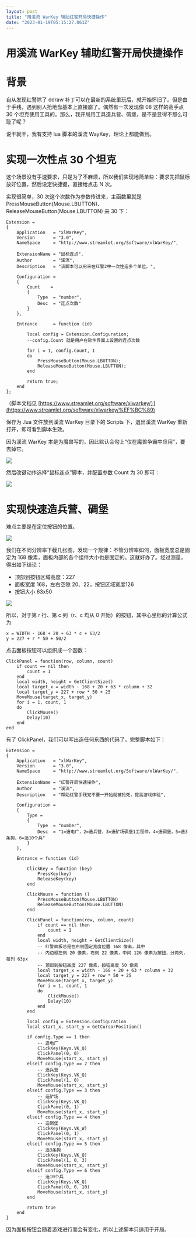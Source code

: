 ```yaml
---
layout: post
title: "用溪流 WarKey 辅助红警开局快捷操作"
date: "2023-01-19T05:15:27.061Z"
---
```

用溪流 WarKey 辅助红警开局快捷操作
=====================

背景
==

自从发现红警除了 ddraw 补丁可以在最新的系统里玩后，就开始怀旧了。但是由于手残，遇到别人抢地盘基本上直接崩了。偶然有一次发现像 08 这样的高手点 30 个坦克使用工具的。那么，我开局用工具造兵营、碉堡，是不是显得不那么可耻了呢？

说干就干，我有支持 lua 脚本的溪流 WayKey，理论上都能做到。

实现一次性点 30 个坦克
=============

这个场景没有手速要求，只是为了不麻烦，所以我们实现地简单些：要求先把鼠标放好位置，然后设定快捷键，直接给点击 N 次。

实现很简单，30 次这个次数作为参数传进来，主函数里就是 PressMouseButton(Mouse.LBUTTON)、ReleaseMouseButton(Mouse.LBUTTON) 来 30 下：

    Extension =
    {
        Application   = "xlWarKey",
        Version       = "3.0",
        NameSpace     = "http://www.streamlet.org/Software/xlWarKey/",
    
        ExtensionName = "鼠标连点",
        Author        = "溪流",
        Description   = "该脚本可以用来在红警2中一次性造多个单位。",
    
        Configuration =
        {
            Count    =
            {
                Type  = "number",
                Desc  = "连点次数"
            }
        },
    
        Entrance      = function (id)
    
            local config = Extension.Configuration;
            --config.Count 就是用户在软件界面上设置的连点次数
    
            for i = 1, config.Count, 1
            do 
                PressMouseButton(Mouse.LBUTTON);
                ReleaseMouseButton(Mouse.LBUTTON);
            end
    
            return true;
        end
    };
    
    

（脚本文档见 [https://www.streamlet.org/software/xlwarkey/）](https://www.streamlet.org/software/xlwarkey/%EF%BC%89)

保存为 .lua 文件放到溪流 WarKey 目录下的 Scripts 下，退出溪流 WarKey 重新打开，即可看到脚本生效。

因为溪流 WarKey 本是为魔兽写的，因此默认会勾上“仅在魔兽争霸中应用”，要去掉它。

![](https://img2023.cnblogs.com/blog/90455/202301/90455-20230119090230310-866996624.png)

然后改键动作选择“鼠标连点”脚本，并配置参数 Count 为 30 即可：

![](https://img2023.cnblogs.com/blog/90455/202301/90455-20230119090249878-907142622.png)

实现快速造兵营、碉堡
==========

难点主要是在定位按钮的位置。

![](https://img2023.cnblogs.com/blog/90455/202301/90455-20230119090258584-1758501232.png)

我们在不同分辨率下截几张图，发现一个规律：不管分辨率如何，面板宽度总是固定为 168 像素，面板内部的各个组件大小也是固定的。这就好办了。经过测量，得出如下结论：

*   顶部到按钮区域高度：227
*   面板宽度 168，左右空隙 20、22，按钮区域宽度126
*   按钮大小 63x50

![](https://img2023.cnblogs.com/blog/90455/202301/90455-20230119090306729-2049979102.png)

所以，对于第 r 行、第 c 列（r、c 均从 0 开始）的按钮，其中心坐标的计算公式为

    x = WIDTH - 168 + 20 + 63 * c + 63/2
    y = 227 + r * 50 + 50/2
    

点击面板按钮可以组织成一个函数：

    ClickPanel = function(row, column, count)
        if count == nil then
            count = 1
        end
        local width, height = GetClientSize()
        local target_x = width - 168 + 20 + 63 * column + 32
        local target_y = 227 + row * 50 + 25
        MoveMouse(target_x, target_y)
        for i = 1, count, 1
        do 
            ClickMouse()
            Delay(10)
        end
    end
    

有了 ClickPanel，我们可以写出造任何东西的代码了。完整脚本如下：

    Extension =
    {
        Application   = "xlWarKey",
        Version       = "3.0",
        NameSpace     = "http://www.streamlet.org/Software/xlWarKey/",
    
        ExtensionName = "红警开局快速操作",
        Author        = "溪流",
        Description   = "帮助红警手残党不要一开始就被抢死，提高游戏体验",
    
        Configuration =
        {
            Type =
            {
                Type  = "number",
                Desc  = "1=造电厂，2=造兵营，3=造矿场碉堡1工程师，4=造碉堡，5=造3条狗，6=造10个兵"
            }
        },
    
        Entrance = function (id)
    
            ClickKey = function (key)
                PressKey(key)
                ReleaseKey(key)
            end
    
            ClickMouse = function ()
                PressMouseButton(Mouse.LBUTTON)
                ReleaseMouseButton(Mouse.LBUTTON)
            end
    
            ClickPanel = function(row, column, count)
                if count == nil then
                    count = 1
                end
                local width, height = GetClientSize()
                -- 红警面板总是在右侧固定宽度位置 168 像素，其中
                -- 内边框左侧 20 像素，右侧 22 像素，中间 126 像素为按钮，分两列，每列 63px
                -- 顶部到按钮高度 227 像素，按钮高度 50 像素
                local target_x = width - 168 + 20 + 63 * column + 32
                local target_y = 227 + row * 50 + 25
                MoveMouse(target_x, target_y)
                for i = 1, count, 1
                do 
                    ClickMouse()
                    Delay(10)
                end
            end
    
            local config = Extension.Configuration
            local start_x, start_y = GetCursorPosition()
    
            if config.Type == 1 then
                -- 造电厂
                ClickKey(Keys.VK_Q)
                ClickPanel(0, 0)
                MoveMouse(start_x, start_y)
            elseif config.Type == 2 then
                -- 造兵营
                ClickKey(Keys.VK_Q)
                ClickPanel(1, 0)
                MoveMouse(start_x, start_y)
            elseif config.Type == 3 then
                -- 造矿场
                ClickKey(Keys.VK_Q)
                ClickPanel(0, 1)
                MoveMouse(start_x, start_y)
            elseif config.Type == 4 then
                -- 造碉堡
                ClickKey(Keys.VK_W)
                ClickPanel(0, 1)
                MoveMouse(start_x, start_y)
            elseif config.Type == 5 then
                -- 造3条狗
                ClickKey(Keys.VK_Q)
                ClickPanel(1, 0, 3)
                MoveMouse(start_x, start_y)
            elseif config.Type == 6 then
                -- 造10个兵
                ClickKey(Keys.VK_Q)
                ClickPanel(0, 0, 10)
                MoveMouse(start_x, start_y)
            end
    
            return true
        end
    }
    

因为面板按钮会随着游戏进行而会有变化，所以上述脚本只适用于开局。